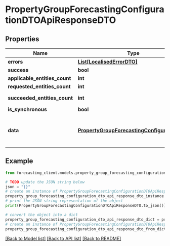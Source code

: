# PropertyGroupForecastingConfigurationDTOApiResponseDTO


## Properties

Name | Type | Description | Notes
------------ | ------------- | ------------- | -------------
**errors** | [**List[LocalisedErrorDTO]**](LocalisedErrorDTO.md) |  | [optional] 
**success** | **bool** |  | [optional] 
**applicable_entities_count** | **int** |  | [optional] 
**requested_entities_count** | **int** |  | [optional] 
**succeeded_entities_count** | **int** |  | [optional] [readonly] 
**is_synchronous** | **bool** |  | [optional] 
**data** | [**PropertyGroupForecastingConfigurationDTO**](PropertyGroupForecastingConfigurationDTO.md) | The updated entity in case of modifications or creation | [optional] 

## Example

```python
from forecasting_client.models.property_group_forecasting_configuration_dto_api_response_dto import PropertyGroupForecastingConfigurationDTOApiResponseDTO

# TODO update the JSON string below
json = "{}"
# create an instance of PropertyGroupForecastingConfigurationDTOApiResponseDTO from a JSON string
property_group_forecasting_configuration_dto_api_response_dto_instance = PropertyGroupForecastingConfigurationDTOApiResponseDTO.from_json(json)
# print the JSON string representation of the object
print(PropertyGroupForecastingConfigurationDTOApiResponseDTO.to_json())

# convert the object into a dict
property_group_forecasting_configuration_dto_api_response_dto_dict = property_group_forecasting_configuration_dto_api_response_dto_instance.to_dict()
# create an instance of PropertyGroupForecastingConfigurationDTOApiResponseDTO from a dict
property_group_forecasting_configuration_dto_api_response_dto_from_dict = PropertyGroupForecastingConfigurationDTOApiResponseDTO.from_dict(property_group_forecasting_configuration_dto_api_response_dto_dict)
```
[[Back to Model list]](../README.md#documentation-for-models) [[Back to API list]](../README.md#documentation-for-api-endpoints) [[Back to README]](../README.md)


